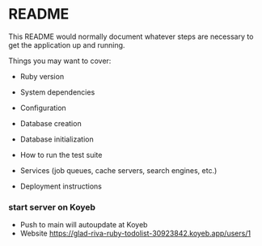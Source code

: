 # README

This README would normally document whatever steps are necessary to get the
application up and running.

Things you may want to cover:

* Ruby version

* System dependencies

* Configuration

* Database creation

* Database initialization

* How to run the test suite

* Services (job queues, cache servers, search engines, etc.)

* Deployment instructions

### start server on Koyeb

* Push to main will autoupdate at Koyeb
* Website https://glad-riva-ruby-todolist-30923842.koyeb.app/users/1
